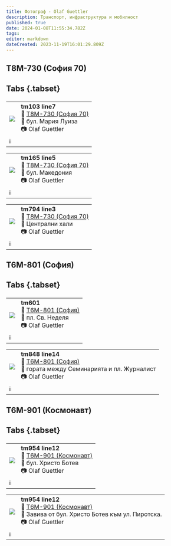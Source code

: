 ```yaml
---
title: Фотограф - Olaf Guettler
description: Транспорт, инфраструктура и мобилност
published: true
date: 2024-01-08T11:55:34.782Z
tags: 
editor: markdown
dateCreated: 2023-11-19T16:01:29.809Z
---
```


##  Т8М-730 (София 70)
## Tabs {.tabset}
###

   <!--следващ пост--> 
<div class="table-responsive"><table style="width:100%"><tr>
<td><img src="https://drive.google.com/uc?id=1JEXoQMT11c9cMD5Do3bayOdCf78-svEj"></td>
<td><b>tm103 line7</b><br> 🚋 <a href="/bg/public-transport/fleet-list/1970-T8M-730">Т8М-730 (София 70) </a><br>📌 бул. Мария Луиза<br> 📷 Olaf Guettler<br></td></tr>
  <td colspan=2 >ℹ️ </td></table></div>
  
   <!--следващ пост--> 
<div class="table-responsive"><table style="width:100%"><tr>
<td><img src="https://drive.google.com/uc?id=1n1Z4FvMMW0j9qpZyEtzbopLLnvNIbSLb"></td>
<td><b>tm165 line5</b><br> 🚋 <a href="/bg/public-transport/fleet-list/1970-T8M-730">Т8М-730 (София 70) </a><br>📌 бул. Македония<br> 📷 Olaf Guettler<br></td></tr>
  <td colspan=2 >ℹ️ </td></table></div>  
  
  
   <!--следващ пост--> 
<div class="table-responsive"><table style="width:100%"><tr>
<td><img src="https://drive.google.com/uc?id=1MjflnhuBMgqu_I6c6D0gwr0rbRK7rMyW"></td>
<td><b>tm794 line3</b><br> 🚋 <a href="/bg/public-transport/fleet-list/1970-T8M-730">Т8М-730 (София 70) </a><br>📌 Централни хали<br> 📷 Olaf Guettler<br></td></tr>
  <td colspan=2 >ℹ️ </td></table></div>  
    
  
  





##  Т6М-801 (София)
## Tabs {.tabset}
###
<!--следващ пост--> 
<div class="table-responsive"><table style="width:100%"><tr>
<td><img src="https://drive.google.com/uc?id=1JEJS-SOe6lGq8_7bSEYMzEDu6YLvPm5I"></td>
<td><b>tm601</b><br> 🚋 <a href="/bg/public-transport/fleet-list/1965-T6M-801">Т6М-801 (София) </a><br>📌 пл. Св. Неделя<br> 📷 Olaf Guettler<br></td></tr>
  <td colspan=2 >ℹ️ </td></table></div>  
  
<!--следващ пост--> 
<div class="table-responsive"><table style="width:100%"><tr>
<td><img src="https://drive.google.com/uc?id=1OnEkTa-4zur88KN8JYV9NkdQwRmhcSNa"></td>
<td><b>tm848 line14</b><br> 🚋 <a href="/bg/public-transport/fleet-list/1965-T6M-801">Т6М-801 (София) </a><br>📌 гората между Семинарията и пл. Журналист<br> 📷 Olaf Guettler<br></td></tr>
  <td colspan=2 >ℹ️ </td></table></div>  
  
  
  
  





## Т6М-901 (Космонавт)
## Tabs {.tabset}
###
<!--следващ пост--> 
<div class="table-responsive"><table style="width:100%"><tr>
<td><img src="https://drive.google.com/uc?id=1KNOAB-dd6CgPGstM8lzwKXmwY_-u38Js"></td>
<td><b>tm954 line12</b><br> 🚋 <a href="/bg/public-transport/fleet-list/1962-T6M-901">Т6М-901 (Космонавт) </a><br>📌 бул. Христо Ботев<br> 📷 Olaf Guettler<br></td></tr>
  <td colspan=2 >ℹ️ </td></table></div>  
  
<!--следващ пост--> 
<div class="table-responsive"><table style="width:100%"><tr>
<td><img src="https://drive.google.com/uc?id=1OrTsCbAuoOI_z3cbKwBPdYaU2PQIu7z_"></td>
<td><b>tm954 line12</b><br> 🚋 <a href="/bg/public-transport/fleet-list/1962-T6M-901">Т6М-901 (Космонавт) </a><br>📌 Завива от бул. Христо Ботев към ул. Пиротска.<br> 📷 Olaf Guettler<br></td></tr>
  <td colspan=2 >ℹ️ </td></table></div>  
  
 